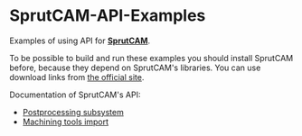 # SprutCAM-API-Examples
Examples of using API for [**SprutCAM**](https://www.sprutcam.com).

To be possible to build and run these examples you should install SprutCAM before, because they depend on SprutCAM's libraries. 
You can use download links from [ the official site](https://www.sprutcam.com).

Documentation of SprutCAM's API:
- [Postprocessing subsystem](https://kb.sprutcam.com/docs/Inp.Net/16/en/)
- [Machining tools import](https://kb.sprutcam.com/docs/Inp.Net/16/en/articles/machiningtoolsimport/MTIStartPage.html)


